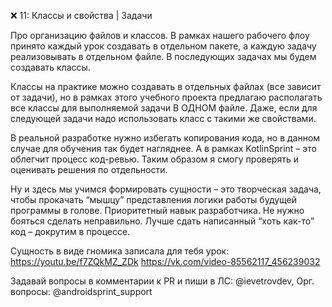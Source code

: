 ❌ 11: Классы и свойства | Задачи

Про организацию файлов и классов. В рамках нашего рабочего флоу принято каждый урок создавать в отдельном пакете, а
каждую задачу реализовывать в отдельном файле. В последующих задачах мы будем создавать классы.

Классы на практике можно создавать в отдельных файлах (все зависит от задачи), но в рамках этого учебного проекта
предлагаю располагать все классы для выполняемой задачи В ОДНОМ файле. Даже, если для следующей задачи надо использовать
класс с такими же свойствами.

В реальной разработке нужно избегать копирования кода, но в данном случае для обучения так будет нагляднее. А в рамках
KotlinSprint – это облегчит процесс код-ревью. Таким образом я смогу проверять и оценивать решения по отдельности.

Ну и здесь мы учимся формировать сущности – это творческая задача, чтобы прокачать “мышцу” представления логики работы
будущей программы в голове. Приоритетный навык разработчика. Не нужно бояться сделать неправильно. Лучше сдать
написанный “хоть как-то” код – докрутим в процессе.

Сущность в виде гномика записала для тебя урок:
https://youtu.be/f7ZQkMZ_ZDk
https://vk.com/video-85562117_456239032

Задавай вопросы в комментарии к PR и пиши в ЛС:
@ievetrovdev, Орг. вопросы: @androidsprint_support